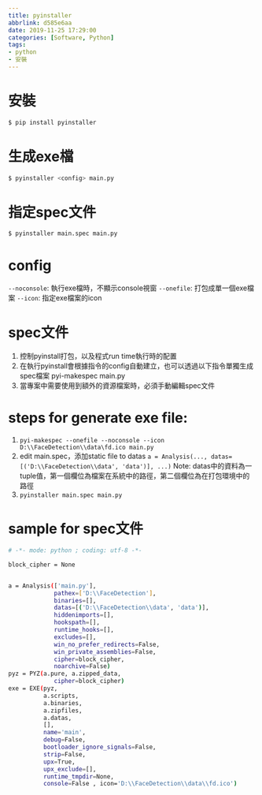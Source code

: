 ```yaml
---
title: pyinstaller
abbrlink: d585e6aa
date: 2019-11-25 17:29:00
categories: [Software, Python]
tags:
- python
- 安裝
---
```


# 安裝
```bash
$ pip install pyinstaller
```

# 生成exe檔
```bash
$ pyinstaller <config> main.py
```

# 指定spec文件
```bash
$ pyinstaller main.spec main.py
```

# config
`--noconsole`: 執行exe檔時，不顯示console視窗
`--onefile`: 打包成單一個exe檔案
`--icon`: 指定exe檔案的icon

# spec文件
1. 控制pyinstall打包，以及程式run time執行時的配置
2. 在執行pyinstall會根據指令的config自動建立，也可以透過以下指令單獨生成spec檔案
pyi-makespec <config> main.py
3. 當專案中需要使用到額外的資源檔案時，必須手動編輯spec文件

# steps for generate exe file:
1. `pyi-makespec --onefile --noconsole --icon D:\\FaceDetection\\data\fd.ico main.py`
2. edit main.spec，添加static file to datas
`a = Analysis(..., datas=[('D:\\FaceDetection\\data', 'data')], ...)`
Note: datas中的資料為一tuple值，第一個欄位為檔案在系統中的路徑，第二個欄位為在打包環境中的路徑
3. `pyinstaller main.spec main.py`

# sample for spec文件
```bash
# -*- mode: python ; coding: utf-8 -*-

block_cipher = None


a = Analysis(['main.py'],
             pathex=['D:\\FaceDetection'],
             binaries=[],
             datas=[('D:\\FaceDetection\\data', 'data')],
             hiddenimports=[],
             hookspath=[],
             runtime_hooks=[],
             excludes=[],
             win_no_prefer_redirects=False,
             win_private_assemblies=False,
             cipher=block_cipher,
             noarchive=False)
pyz = PYZ(a.pure, a.zipped_data,
             cipher=block_cipher)
exe = EXE(pyz,
          a.scripts,
          a.binaries,
          a.zipfiles,
          a.datas,
          [],
          name='main',
          debug=False,
          bootloader_ignore_signals=False,
          strip=False,
          upx=True,
          upx_exclude=[],
          runtime_tmpdir=None,
          console=False , icon='D:\\FaceDetection\\data\\fd.ico')
```